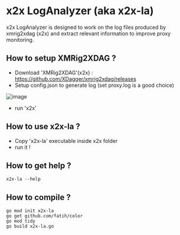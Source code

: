 # x2x LogAnalyzer (aka x2x-la)
x2x LogAnalyzer is designed to work on the log files produced by xmrig2xdag (x2x) and extract relevant information to improve proxy monitoring.

## How to setup XMRig2XDAG ?

- Download 'XMRig2XDAG'(x2x) : https://github.com/XDagger/xmrig2xdag/releases
- Setup config.json to generate log (set proxy.log is a good choice) 

![image](https://user-images.githubusercontent.com/128682335/229854580-cd949f06-876d-4404-99df-6b531612c53a.png)
- run 'x2x'

## How to use x2x-la ?

- Copy 'x2x-la' executable inside x2x folder
- run it !

## How to get help ? 

```
x2x-la --help
```

## How to compile ?

```
go mod init x2x-la
go get github.com/fatih/color
go mod tidy
go build x2x-la.go
```
